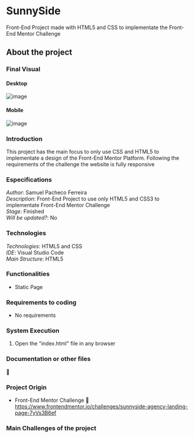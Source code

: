 # SunnySide
Front-End Project made with HTML5 and CSS to implementate the Front-End Mentor Challenge

## About the project

### Final Visual

#### Desktop

![image](https://user-images.githubusercontent.com/61472839/201794008-8be42938-548e-4952-86f4-2871a0c172fa.png)


#### Mobile

![image](https://user-images.githubusercontent.com/61472839/201794031-7f800575-e456-46d2-a49d-646730658dfe.png)


### Introduction
This project has the main focus to only use CSS and HTML5 to implementate a design of the Front-End Mentor Platform. Following the requirements of the challenge the website is fully responsive

### Especifications
*Author*: Samuel Pacheco Ferreira    
*Description*: Front-End Project to use only HTML5 and CSS3 to implementate Front-End Mentor Challenge   
*Stage*: Finished       
*Will be updated?*: No          

### Technologies
*Technologies*: HTML5 and CSS         
*IDE*: Visual Studio Code        
*Main Structure*: HTML5     

### Functionalities
* Static Page

### Requirements to coding
* No requirements

### System Execution
1. Open the "index.html" file in any browser

### Documentation or other files
:link: 

### Project Origin
* Front-End Mentor Challenge
:link: https://www.frontendmentor.io/challenges/sunnyside-agency-landing-page-7yVs3B6ef

### Main Challenges of the project
